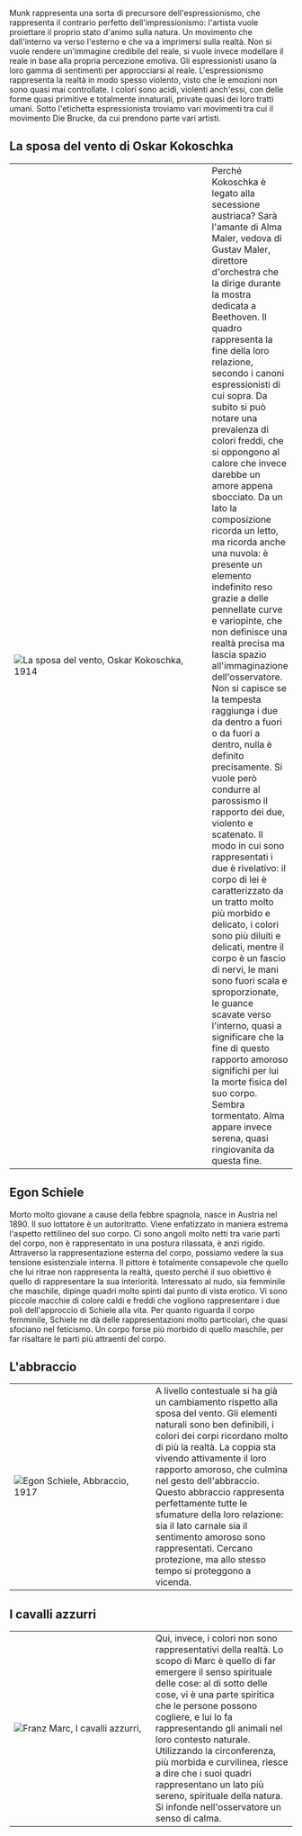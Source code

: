 Munk rappresenta una sorta di precursore dell'espressionismo, che rappresenta il contrario perfetto dell'impressionismo: l'artista vuole proiettare il proprio stato d'animo sulla natura. Un movimento che dall'interno va verso l'esterno e che va a imprimersi sulla realtà. Non si vuole rendere un'immagine credibile del reale, si vuole invece modellare il reale in base alla propria percezione emotiva. Gli espressionisti usano la loro gamma di sentimenti per approcciarsi al reale. L'espressionismo rappresenta la realtà in modo spesso violento, visto che le emozioni non sono quasi mai controllate. I colori sono acidi, violenti anch'essi, con delle forme quasi primitive e totalmente innaturali, private quasi dei loro tratti umani. 
Sotto l'etichetta espressionista troviamo vari movimenti tra cui il movimento Die Brucke, da cui prendono parte vari artisti.

## La sposa del vento di Oskar Kokoschka

<table width=100%>
<tr>
	<td width=75%>  <img src="https://artslife.com/wp-content/uploads/2021/01/oskar-kokoschka-la-posa-del-vento.jpg">La sposa del vento, Oskar Kokoschka, 1914<br>   
    
</td>
	<td width=50%>Perché Kokoschka è legato alla secessione austriaca? Sarà l'amante di Alma Maler, vedova di Gustav Maler, direttore d'orchestra che la dirige durante la mostra dedicata a Beethoven. Il quadro rappresenta la fine della loro relazione, secondo i canoni espressionisti di cui sopra. Da subito si può notare una prevalenza di colori freddi, che si oppongono al calore che invece darebbe un amore appena sbocciato. Da un lato la composizione ricorda un letto, ma ricorda anche una nuvola: è presente un elemento indefinito reso grazie a delle pennellate curve e variopinte, che non definisce una realtà precisa ma lascia spazio all'immaginazione dell'osservatore. Non si capisce se la tempesta raggiunga i due da dentro a fuori o da fuori a dentro, nulla è definito precisamente. Si vuole però condurre al parossismo il rapporto dei due, violento e scatenato. Il modo in cui sono rappresentati i due è rivelativo: il corpo di lei è caratterizzato da un tratto molto più morbido e delicato, i colori sono più diluiti e delicati, mentre il corpo è un fascio di nervi, le mani sono fuori scala e sproporzionate, le guance scavate verso l'interno, quasi a significare che la fine di questo rapporto amoroso significhi per lui la morte fisica del suo corpo. Sembra tormentato. Alma appare invece serena, quasi ringiovanita da questa fine. 

  </td>
</tr>
</table>

## Egon Schiele

Morto molto giovane a cause della febbre spagnola, nasce in Austria nel 1890. 
Il suo lottatore è un autoritratto. Viene enfatizzato in maniera estrema l'aspetto rettilineo del suo corpo. Ci sono angoli molto netti tra varie parti del corpo, non è rappresentato in una postura rilassata, è anzi rigido. Attraverso la rappresentazione esterna del corpo, possiamo vedere la sua tensione esistenziale interna. Il pittore è totalmente consapevole che quello che lui ritrae non rappresenta la realtà, questo perché il suo obiettivo è quello di rappresentare la sua interiorità. Interessato al nudo, sia femminile che maschile, dipinge quadri molto spinti dal punto di vista erotico. Vi sono piccole macchie di colore caldi e freddi che vogliono rappresentare i due poli dell'approccio di Schiele alla vita. Per quanto riguarda il corpo femminile, Schiele ne dà delle rappresentazioni molto particolari, che quasi sfociano nel feticismo. Un corpo forse più morbido di quello maschile, per far risaltare le parti più attraenti del corpo. 

## L'abbraccio

<table width=100%>
<tr>
	<td width=50%>  <img src="https://storiamagazinedigit.lascuolasei.com/sites/default/files/styles/free_crop/public/img/p/img/abbraccio.jpg?itok=5nRhqKCX">Egon Schiele, Abbraccio, 1917</td>
	<td width=50%>A livello contestuale si ha già un cambiamento rispetto alla sposa del vento. Gli elementi naturali sono ben definibili, i colori dei corpi ricordano molto di più la realtà. La coppia sta vivendo attivamente il loro rapporto amoroso, che culmina nel gesto dell'abbraccio. Questo abbraccio rappresenta perfettamente tutte le sfumature della loro relazione: sia il lato carnale sia il sentimento amoroso sono rappresentati. Cercano protezione, ma allo stesso tempo si proteggono a vicenda. 

  </td>
</tr>
</table>

## I cavalli azzurri

<table width=100%>
<tr>
	<td width=50%>  <img src="https://www.filippocapurro.it/wp-content/uploads/2022/10/Franz-Marc-I-grandi-cavalli-azzurri.jpeg">Franz Marc, I cavalli azzurri, </td>
	<td width=50%>Qui, invece, i colori non sono rappresentativi della realtà. Lo scopo di Marc è quello di far emergere il senso spirituale delle cose: al di sotto delle cose, vi è una parte spiritica che le persone possono cogliere, e lui lo fa rappresentando gli animali nel loro contesto naturale. Utilizzando la circonferenza, più morbida e curvilinea, riesce a dire che i suoi quadri rappresentano un lato più sereno, spirituale della natura. Si infonde nell'osservatore un senso di calma.

  </td>
</tr>
</table>

